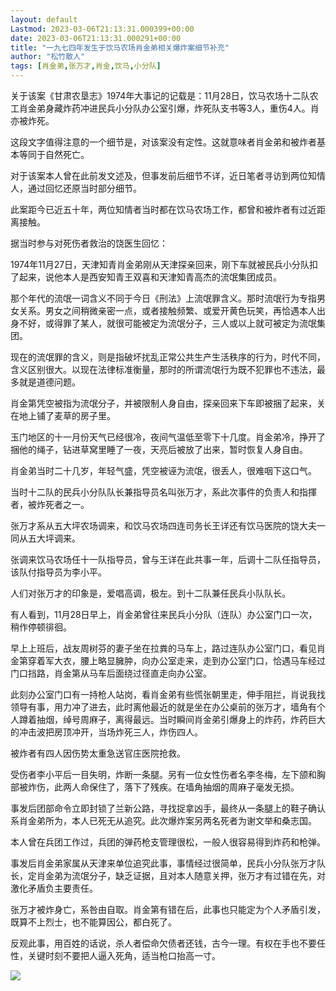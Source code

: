 ```yaml
---
layout: default
Lastmod: 2023-03-06T21:13:31.000399+00:00
date: 2023-03-06T21:13:31.000291+00:00
title: "一九七四年发生于饮马农场肖金弟相关爆炸案细节补充"
author: "松竹散人"
tags: [肖金弟,张万才,肖金,饮马,小分队]
---
```


关于该案《甘肃农垦志》1974年大事记的记载是：11月28日，饮马农场十二队农工肖金弟身藏炸药冲进民兵小分队办公室引爆，炸死队支书等3人，重伤4人。肖亦被炸死。

这段文字值得注意的一个细节是，对该案没有定性。这就意味者肖金弟和被炸者基本等同于自然死亡。

对于该案本人曾在此前发文述及，但事发前后细节不详，近日笔者寻访到两位知情人，通过回忆还原当时部分细节。

此案距今已近五十年，两位知情者当时都在饮马农场工作，都曾和被炸者有过近距离接触。

据当时参与对死伤者救治的饶医生回忆：

1974年11月27日，天津知青肖金弟刚从天津探亲回来，刚下车就被民兵小分队扣了起来，说他本人是西安知青王双喜和天津知青高杰的流氓集团成员。

那个年代的流氓一词含义不同于今日《刑法》上流氓罪含义。那时流氓行为专指男女关系。男女之间稍微亲密一点，或者接触频繁、或爱开黄色玩笑，再恰遇本人出身不好，或得罪了某人，就很可能被定为流氓分子，三人或以上就可被定为流氓集团。

现在的流氓罪的含义，则是指破坏扰乱正常公共生产生活秩序的行为，时代不同，含义区别很大。以现在法律标准衡量，那时的所谓流氓行为既不犯罪也不违法，最多就是道德问题。

肖金第凭空被指为流氓分子，并被限制人身自由，探亲回来下车即被捆了起来，关在地上铺了麦草的房子里。

玉门地区的十一月份天气已经很冷，夜间气温低至零下十几度。肖金弟冷，挣开了捆他的绳子，钻进草窝里睡了一夜，天亮后被放了出来，暂时恢复人身自由。

肖金弟当时二十几岁，年轻气盛，凭空被诬为流氓，很丢人，很难咽下这口气。

当时十二队的民兵小分队队长兼指导员名叫张万才，系此次事件的负责人和指揮者，被炸死者之一。

张万才系从五大坪农场调来，和饮马农场四连司务长王详还有饮马医院的饶大夫一同从五大坪调来。

张调来饮马农场任十一队指导员，曾与王详在此共事一年，后调十二队任指导员，该队付指导员为李小平。

人们对张万才的印象是，爱唱高调，极左。到十二队兼任民兵小队队长。

有人看到，11月28日早上，肖金弟曾往来民兵小分队（连队）办公室门口一次，稍作停顿徘徊。

早上上班后，战友周树芬的妻子坐在拉粪的马车上，路过连队办公室门口，看见肖金第穿着军大衣，腰上略显臃肿，向办公室走来，走到办公室门口，恰遇马车经过门口挡路，肖金第从马车后面绕过径直走向办公室。

此刻办公室门口有一持枪人站岗，看肖金弟有些慌张朝里走，伸手阻拦，肖说我找领导有事，用力冲了进去，此时离他最近的就是坐在办公桌前的张万才，墙角有个人蹲着抽烟，绰号周麻子，离得最远。当时瞬间肖金弟引爆身上的炸药，炸药巨大的冲击波把房顶冲开，当场炸死三人，炸伤四人。

被炸者有四人因伤势太重急送官庄医院抢救。

受伤者李小平后一目失明，炸断一条腿。另有一位女性伤者名李冬梅，左下颌和胸部被炸伤，此两人命保住了，落下了残疾。在墙角抽烟的周麻子毫发无损。

事发后团部命令立即封锁了兰新公路，寻找捉拿凶手，最终从一条腿上的鞋子确认系肖金弟所为，本人已死无从追究。此次爆炸案另两名死者为谢文举和桑志国。

本人曾在兵团工作过，兵团的弹药枪支管理很松，一般人很容易得到炸药和枪弹。

事发后肖金弟家属从天津来单位追究此事，事情经过很简单，民兵小分队张万才队长，定肖金弟为流氓分子，缺乏证据，且对本人随意关押，张万才有过错在先，对激化矛盾负主要责任。

张万才被炸身亡，系咎由自取。肖金第有错在后，此事也只能定为个人矛盾引发，既算不上烈士，也不能算因公，都白死了。

反观此事，用百姓的话说，杀人者偿命欠债者还钱，古今一理。有权在手也不要任性，关键时刻不要把人逼入死角，适当枪口抬高一寸。

![](https://images.weserv.nl/?url=https%3A//mmbiz.qpic.cn/mmbiz_jpg/hZgDPCXeCS1lILTjxKsPcibArLy0LvceHxTdWHbMaZu6r9JoPMpgmUTzibVmS2NicYMbqJSgJy5LnAgB2rscwNS2Q/640%3Fwx_fmt%3Djpeg)

​

